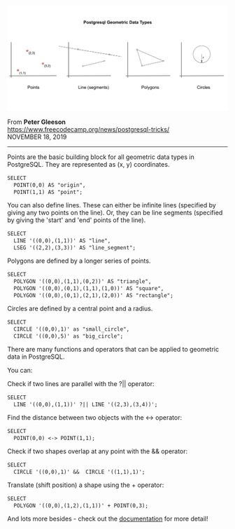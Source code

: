 ![](Geometry.png)

From **Peter Gleeson**  
https://www.freecodecamp.org/news/postgresql-tricks/  
NOVEMBER 18, 2019

---

Points are the basic building block for all geometric data types in PostgreSQL. They are represented as (x, y) coordinates.

```PGSQL
SELECT 
  POINT(0,0) AS "origin",
  POINT(1,1) AS "point";
 ```
 
You can also define lines. These can either be infinite lines (specified by giving any two points on the line). Or, they can be line segments (specified by giving the 'start' and 'end' points of the line).

```PGSQL
SELECT
  LINE '((0,0),(1,1))' AS "line",
  LSEG '((2,2),(3,3))' AS "line_segment";
```

Polygons are defined by a longer series of points.

```PGSQL
SELECT
  POLYGON '((0,0),(1,1),(0,2))' AS "triangle",
  POLYGON '((0,0),(0,1),(1,1),(1,0))' AS "square",
  POLYGON '((0,0),(0,1),(2,1),(2,0))' AS "rectangle";
 ```
 
Circles are defined by a central point and a radius.

```PGSQL
SELECT
  CIRCLE '((0,0),1)' as "small_circle",
  CIRCLE '((0,0),5)' as "big_circle";
 ```
There are many functions and operators that can be applied to geometric data in PostgreSQL.

You can:

Check if two lines are parallel with the ?|| operator:
```PGSQL
SELECT
  LINE '((0,0),(1,1))' ?|| LINE '((2,3),(3,4))';
```

Find the distance between two objects with the <-> operator:

```PGSQL
SELECT 
  POINT(0,0) <-> POINT(1,1);
```

Check if two shapes overlap at any point with the && operator:

```PGSQL
SELECT
  CIRCLE '((0,0),1)' &&  CIRCLE '((1,1),1)';
```
Translate (shift position) a shape using the + operator:

```PGSQL
SELECT
  POLYGON '((0,0),(1,2),(1,1))' + POINT(0,3);
```
And lots more besides - check out the [documentation](https://www.postgresql.org/docs/12/functions-geometry.html) for more detail!
